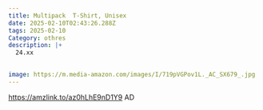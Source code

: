 ```yaml
---
title: Multipack  T-Shirt, Unisex
date: 2025-02-10T02:43:26.288Z
tags: 2025-02-10
Category: othres
description: |+
  24.xx 

     
image: https://m.media-amazon.com/images/I/719pVGPov1L._AC_SX679_.jpg
---
```

https://amzlink.to/az0hLhE9nD1Y9     AD